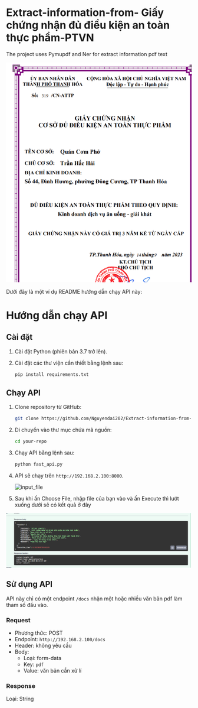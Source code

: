# Extract-information-from- Giấy chứng nhận đủ điều kiện an toàn thực phẩm-PTVN
The project uses Pymupdf and Ner for extract information pdf text

![input](Screenshot_input.png)


Dưới đây là một ví dụ README hướng dẫn chạy API này:

# Hướng dẫn chạy API

## Cài đặt

1. Cài đặt Python (phiên bản 3.7 trở lên).

2. Cài đặt các thư viện cần thiết bằng lệnh sau:

   ```bash
   pip install requirements.txt
   ```

## Chạy API

1. Clone repository từ GitHub:

   ```bash
   git clone https://github.com/Nguyendai202/Extract-information-from-pdf-text_02.git
   ```

2. Di chuyển vào thư mục chứa mã nguồn:

   ```bash
   cd your-repo
   ```

3. Chạy API bằng lệnh sau:

   ```bash
   python fast_api.py
   ```

4. API sẽ chạy trên `http://192.168.2.100:8000`.

   
   ![input_file](input_file.png)

5. Sau khi ấn Choose File, nhập file của bạn vào và ấn Execute thì lướt xuống dưới sẽ có kết quả ở đây
   
![result](kq.png)

## Sử dụng API

API này chỉ có một endpoint `/docs` nhận một hoặc nhiều văn bản pdf làm tham số đầu vào.



### Request

- Phương thức: POST
- Endpoint: `http://192.168.2.100/docs`
- Header: không yêu cầu
- Body:
  - Loại: form-data
  - Key: `pdf`
  - Value: văn bản cần xử lí

### Response

Loại: String



